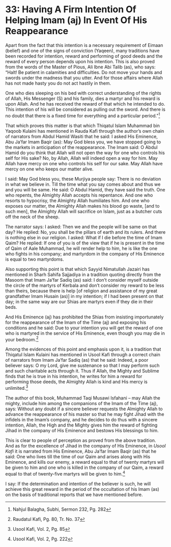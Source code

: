 33: Having A Firm Intention Of Helping Imam (aj) In Event Of His Reappearance
=============================================================================

Apart from the fact that this intention is a necessary requirement of
Eimaan (belief) and one of the signs of conviction (Yaqeen), many
traditions have been recorded for intention, reward and performing of
good deeds and the reward of every person depends upon his intention.
This is also proved from the words of the Master of Pious, Ali Ibne Abi
Talib (as), who says: “Halt! Be patient in calamities and difficulties.
Do not move your hands and swords under the madness that you utter. And
for those affairs where Allah has not made hasty you do not act hastily
in them.

One who dies sleeping on his bed with correct understanding of the
rights of Allah, His Messenger (S) and his family, dies a martyr and his
reward is upon Allah. And he has received the reward of that which he
intended to do. This intention of his will be considered as pulling out
the sword. And there is no doubt that there is a fixed time for
everything and a particular period.”[^1]

That which proves this matter is that which Thiqatul Islam Muhammad bin
Yaqoob Kulaini has mentioned in Rauda Kafi through the author’s own
chain of narrators from Abdul Hamid Wasiti that he said: I asked His
Eminence, Abu Ja’far Imam Baqir (as): May God bless you, we have stopped
going to the markets in anticipation of the reappearance. The Imam said:
O Abdul Hamid do you think that Allah will not open the way for one who
controls his self for His sake? No, by Allah, Allah will indeed open a
way for him. May Allah have mercy on one who controls his self for our
sake. May Allah have mercy on one who keeps our matter alive.

I said: May God bless you, these Murjiya people say: There is no
deviation in what we believe in. Till the time what you say comes about
and thus we and you will be same. He said: O Abdul Hamid, they have said
the truth. One who repents, the Almighty Allah accepts his repentance.
And one who resorts to hypocrisy, the Almighty Allah humiliates him. And
one who exposes our matter, the Almighty Allah makes his blood go waste,
[and to such men], the Almighty Allah will sacrifice on Islam, just as a
butcher cuts off the neck of the sheep.

The narrator says: I asked: Then we and the people will be same on that
day? He replied: No, you shall be the pillars of earth and its rulers.
And there is nothing else in our religion. I asked: What if I die before
the time of Imam Qaim? He replied: If one of you is of the view that if
he is present in the time of Qaim of Aale Muhammad, he will render help
to him, he is like the one who fights in his company; and martyrdom in
the company of His Eminence is equal to two martyrdoms.

Also supporting this point is that which Sayyid Nimatullah Jazairi has
mentioned in Sharh Sahifa Sajjadiya in a tradition quoting directly from
the Masoom that Imam Ja’far Sadiq (as) said: I don’t consider myself
outside the circle of the martyrs of Kerbala and don’t consider my
reward to be less than theirs, because there is help [of religion and
assistance of my great grandfather Imam Husain (as)] in my intention; if
I had been present on that day; in the same way are our Shias are
martyrs even if they die in their beds.

And His Eminence (aj) has prohibited the Shias from insisting
importunately for the reappearance of the Imam of the Time (aj) and
exposing his conditions and he said: Due to your intention you will get
the reward of one who is martyred in the service of His Eminence, even
though you may die in your bedroom.[^2]

Among the evidences of this point and emphasis upon it, is a tradition
that Thiqatul Islam Kulaini has mentioned in Usool Kafi through a
correct chain of narrators from Imam Ja’far Sadiq (as) that he said:
Indeed, a poor believer says: O my Lord, give me sustenance so that I
may perform such and such charitable acts through it. Thus if Allah, the
Mighty and Sublime finds that he is true in his intention, he writes for
him a reward for performing those deeds, the Almighty Allah is kind and
His mercy is unlimited.[^3]

The author of this book, Muhammad Taqi Musawi Isfahani – may Allah the
mighty, include him among the companions of the Imam of the Time (aj),
says: Without any doubt if a sincere believer requests the Almighty
Allah to advance the reappearance of his master so that he may fight
Jihad with the infidels in the Imam’s company, and he decides to do thus
with a sincere intention, Allah, the High and the Mighty gives him the
reward of fighting Jihad in the company of His Eminence and bestows His
blessings to him.

This is clear to people of perception as proved from the above
tradition. And as for the excellence of Jihad in the company of His
Eminence, in *Usool Kafi* it is narrated from His Eminence, Abu Ja’far
Imam Baqir (as) that he said: One who lives till the time of our Qaim
and arises along with His Eminence, and kills our enemy, a reward equal
to that of twenty martyrs will be given to him and one who is killed in
the company of our Qaim, a reward equal to that of twenty-five martyrs
will be given to him.[^4]

I say: If the determination and intention of the believer is such, he
will achieve this great reward in the period of the occultation of his
Imam (as) on the basis of traditional reports that we have mentioned
before.

[^1]: Nahjul Balagha, Subhi, Sermon 232, Pg. 282

[^2]: Raudatul Kafi, Pg. 80, Tr. No. 37

[^3]: Usool Kafi, Vol. 2, Pg. 85

[^4]: Usool Kafi, Vol. 2, Pg. 222



